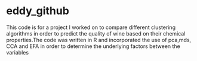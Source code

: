 # eddy_github
This code is for a project I worked on to compare different clustering algorithms in order to predict the quality of wine based on
their chemical properties.The code was written in R and incorporated the use of pca,mds, CCA and EFA in order to determine the underlying factors between the variables
